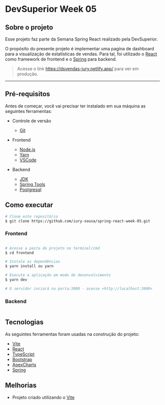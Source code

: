 # DevSuperior Week 05

## Sobre o projeto

Esse projeto faz parte da Semana Spring React realizado pela DevSuperior.

O propósito do presente projeto é implementar uma pagína de dashboard para a visualização de estatísticas de vendas. Para tal, foi utilizado o [React](https://pt-br.reactjs.org/) como framework de frontend e o [Spring](https://spring.io/) para backend.

> Acesse o link https://dsvendas-iury.netlify.app/ para ver em produção.

---

## Pré-requisitos

Antes de começar, você vai precisar ter instalado em sua máquina as seguintes ferramentas:

- Controle de versão
  - [Git](https://git-scm.com)

- Frontend
  - [Node.js](https://nodejs.org/en/)
  - [Yarn](https://classic.yarnpkg.com/en/docs/install/#windows-stable)
  - [VSCode](https://code.visualstudio.com/)

- Backend
  - [JDK](https://www.azul.com/downloads/?package=jdk)
  - [Spring Tools](https://spring.io/tools)
  - [Postgresql](https://www.postgresql.org/download/)

## Como executar

```bash
# Clone este repositório
$ git clone https://github.com/iury-sousa/spring-react-week-05.git

```

### Frontend

```bash

# Acesse a pasta do projeto no terminal/cmd
$ cd frontend

# Instale as dependências
$ yarn install ou yarn

# Execute a aplicação em modo de desenvolvimento
$ yarn dev

# O servidor inciará na porta:3000 - acesse <http://localhost:3000>

```

### Backend

```bash

```

## Tecnologias

As seguintes ferramentas foram usadas na construção do projeto:

- [Vite](https://vitejs.dev/)
- [React](https://pt-br.reactjs.org/)
- [TypeScript](https://www.typescriptlang.org/)
- [Bootstrap](https://getbootstrap.com/docs/5.1/getting-started)
- [ApexCharts](https://apexcharts.com/docs/react-charts/)
- [Spring](https://spring.io/)
  
## Melhorias

- Projeto criado utilizando o [Vite](https://vitejs.dev/)
